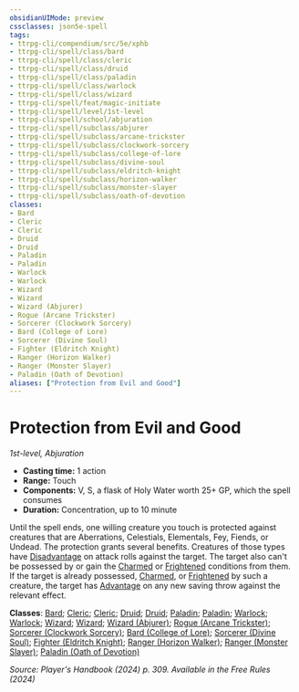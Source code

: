 ```yaml
---
obsidianUIMode: preview
cssclasses: json5e-spell
tags:
- ttrpg-cli/compendium/src/5e/xphb
- ttrpg-cli/spell/class/bard
- ttrpg-cli/spell/class/cleric
- ttrpg-cli/spell/class/druid
- ttrpg-cli/spell/class/paladin
- ttrpg-cli/spell/class/warlock
- ttrpg-cli/spell/class/wizard
- ttrpg-cli/spell/feat/magic-initiate
- ttrpg-cli/spell/level/1st-level
- ttrpg-cli/spell/school/abjuration
- ttrpg-cli/spell/subclass/abjurer
- ttrpg-cli/spell/subclass/arcane-trickster
- ttrpg-cli/spell/subclass/clockwork-sorcery
- ttrpg-cli/spell/subclass/college-of-lore
- ttrpg-cli/spell/subclass/divine-soul
- ttrpg-cli/spell/subclass/eldritch-knight
- ttrpg-cli/spell/subclass/horizon-walker
- ttrpg-cli/spell/subclass/monster-slayer
- ttrpg-cli/spell/subclass/oath-of-devotion
classes:
- Bard
- Cleric
- Cleric
- Druid
- Druid
- Paladin
- Paladin
- Warlock
- Warlock
- Wizard
- Wizard
- Wizard (Abjurer)
- Rogue (Arcane Trickster)
- Sorcerer (Clockwork Sorcery)
- Bard (College of Lore)
- Sorcerer (Divine Soul)
- Fighter (Eldritch Knight)
- Ranger (Horizon Walker)
- Ranger (Monster Slayer)
- Paladin (Oath of Devotion)
aliases: ["Protection from Evil and Good"]
---
```

# Protection from Evil and Good
*1st-level, Abjuration*  

- **Casting time:** 1 action
- **Range:** Touch
- **Components:** V, S, a flask of Holy Water worth 25+ GP, which the spell consumes
- **Duration:** Concentration, up to 10 minute

Until the spell ends, one willing creature you touch is protected against creatures that are Aberrations, Celestials, Elementals, Fey, Fiends, or Undead. The protection grants several benefits. Creatures of those types have [Disadvantage](3-Compendium/rules/variant-rules/disadvantage-xphb.md) on attack rolls against the target. The target also can't be possessed by or gain the [Charmed](3-Compendium/rules/conditions.md#Charmed) or [Frightened](3-Compendium/rules/conditions.md#Frightened) conditions from them. If the target is already possessed, [Charmed](3-Compendium/rules/conditions.md#Charmed), or [Frightened](3-Compendium/rules/conditions.md#Frightened) by such a creature, the target has [Advantage](3-Compendium/rules/variant-rules/advantage-xphb.md) on any new saving throw against the relevant effect.

**Classes**: [Bard](list-spells-classes-bard); [Cleric](list-spells-classes-cleric); [Cleric](list-spells-classes-cleric); [Druid](list-spells-classes-druid); [Druid](list-spells-classes-druid); [Paladin](list-spells-classes-paladin); [Paladin](list-spells-classes-paladin); [Warlock](list-spells-classes-warlock); [Warlock](list-spells-classes-warlock); [Wizard](list-spells-classes-wizard); [Wizard](list-spells-classes-wizard); [Wizard (Abjurer)](list-spells-classes-wizard-xphb-abjurer-xphb); [Rogue (Arcane Trickster)](list-spells-classes-rogue-xphb-arcane-trickster-xphb); [Sorcerer (Clockwork Sorcery)](list-spells-classes-sorcerer-xphb-clockwork-sorcery-xphb); [Bard (College of Lore)](list-spells-classes-bard-xphb-college-of-lore-xphb); [Sorcerer (Divine Soul)](list-spells-classes-sorcerer-xphb-divine-soul-xge); [Fighter (Eldritch Knight)](list-spells-classes-fighter-xphb-eldritch-knight-xphb); [Ranger (Horizon Walker)](list-spells-classes-ranger-xphb-horizon-walker-xge); [Ranger (Monster Slayer)](list-spells-classes-ranger-xphb-monster-slayer-xge); [Paladin (Oath of Devotion)](list-spells-classes-paladin-xphb-oath-of-devotion-xphb)

*Source: Player's Handbook (2024) p. 309. Available in the Free Rules (2024)*